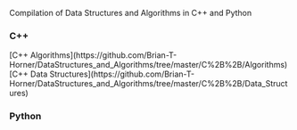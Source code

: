 Compilation of Data Structures and Algorithms in C++ and Python

<h3> C++ </h3>
[C++ Algorithms](https://github.com/Brian-T-Horner/DataStructures_and_Algorithms/tree/master/C%2B%2B/Algorithms)
[C++ Data Structures](https://github.com/Brian-T-Horner/DataStructures_and_Algorithms/tree/master/C%2B%2B/Data_Structures)

<h3> Python </h3>

